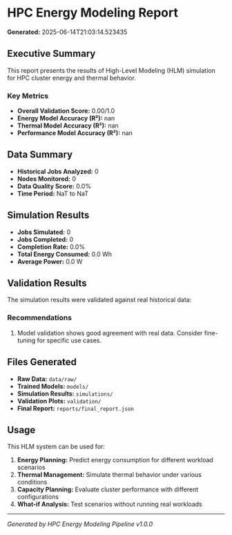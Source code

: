 
# HPC Energy Modeling Report

**Generated:** 2025-06-14T21:03:14.523435

## Executive Summary

This report presents the results of High-Level Modeling (HLM) simulation for HPC cluster energy and thermal behavior.

### Key Metrics

- **Overall Validation Score:** 0.00/1.0
- **Energy Model Accuracy (R²):** nan
- **Thermal Model Accuracy (R²):** nan
- **Performance Model Accuracy (R²):** nan

## Data Summary

- **Historical Jobs Analyzed:** 0
- **Nodes Monitored:** 0
- **Data Quality Score:** 0.0%
- **Time Period:** NaT to NaT

## Simulation Results

- **Jobs Simulated:** 0
- **Jobs Completed:** 0
- **Completion Rate:** 0.0%
- **Total Energy Consumed:** 0.0 Wh
- **Average Power:** 0.0 W

## Validation Results

The simulation results were validated against real historical data:

### Recommendations

1. Model validation shows good agreement with real data. Consider fine-tuning for specific use cases.


## Files Generated

- **Raw Data:** `data/raw/`
- **Trained Models:** `models/`
- **Simulation Results:** `simulations/`
- **Validation Plots:** `validation/`
- **Final Report:** `reports/final_report.json`

## Usage

This HLM system can be used for:

1. **Energy Planning:** Predict energy consumption for different workload scenarios
2. **Thermal Management:** Simulate thermal behavior under various conditions
3. **Capacity Planning:** Evaluate cluster performance with different configurations
4. **What-if Analysis:** Test scenarios without running real workloads

---

*Generated by HPC Energy Modeling Pipeline v1.0.0*
